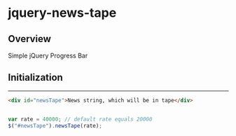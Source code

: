 # jquery-news-tape
## Overview
Simple jQuery Progress Bar
## Initialization
---
````html
<div id="newsTape">News string, which will be in tape</div>
````
````javascript

var rate = 40000; // default rate equals 20000
$("#newsTape").newsTape(rate);
````
